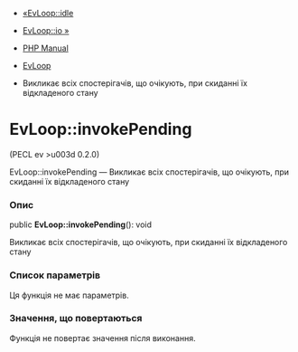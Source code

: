 - [«EvLoop::idle](evloop.idle.md)
- [EvLoop::io »](evloop.io.md)

- [PHP Manual](index.md)
- [EvLoop](class.evloop.md)
- Викликає всіх спостерігачів, що очікують, при скиданні їх відкладеного
стану

# EvLoop::invokePending

(PECL ev \>u003d 0.2.0)

EvLoop::invokePending — Викликає всіх спостерігачів, що очікують, при скиданні
їх відкладеного стану

### Опис

public **EvLoop::invokePending**(): void

Викликає всіх спостерігачів, що очікують, при скиданні їх відкладеного стану

### Список параметрів

Ця функція не має параметрів.

### Значення, що повертаються

Функція не повертає значення після виконання.
